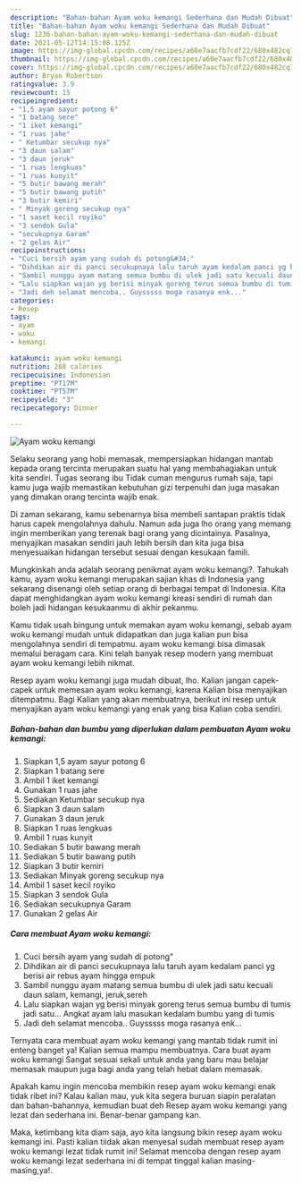 ```yaml
---
description: "Bahan-bahan Ayam woku kemangi Sederhana dan Mudah Dibuat"
title: "Bahan-bahan Ayam woku kemangi Sederhana dan Mudah Dibuat"
slug: 1236-bahan-bahan-ayam-woku-kemangi-sederhana-dan-mudah-dibuat
date: 2021-05-12T14:15:08.125Z
image: https://img-global.cpcdn.com/recipes/a60e7aacfb7cdf22/680x482cq70/ayam-woku-kemangi-foto-resep-utama.jpg
thumbnail: https://img-global.cpcdn.com/recipes/a60e7aacfb7cdf22/680x482cq70/ayam-woku-kemangi-foto-resep-utama.jpg
cover: https://img-global.cpcdn.com/recipes/a60e7aacfb7cdf22/680x482cq70/ayam-woku-kemangi-foto-resep-utama.jpg
author: Bryan Robertson
ratingvalue: 3.9
reviewcount: 15
recipeingredient:
- "1,5 ayam sayur potong 6"
- "1 batang sere"
- "1 iket kemangi"
- "1 ruas jahe"
- " Ketumbar secukup nya"
- "3 daun salam"
- "3 daun jeruk"
- "1 ruas lengkuas"
- "1 ruas kunyit"
- "5 butir bawang merah"
- "5 butir bawang putih"
- "3 butir kemiri"
- " Minyak goreng secukup nya"
- "1 saset kecil royiko"
- "3 sendok Gula"
- "secukupnya Garam"
- "2 gelas Air"
recipeinstructions:
- "Cuci bersih ayam yang sudah di potong&#34;"
- "Dihdikan air di panci secukupnaya lalu taruh ayam kedalam panci yg berisi air rebus ayam hingga empuk"
- "Sambil nunggu ayam matang semua bumbu di ulek jadi satu kecuali daun salam, kemangi, jeruk,sereh"
- "Lalu siapkan wajan yg berisi minyak goreng terus semua bumbu di tumis jadi satu... Angkat ayam lalu masukan kedalam bumbu yang di tumis"
- "Jadi deh selamat mencoba.. Guysssss moga rasanya enk..."
categories:
- Resep
tags:
- ayam
- woku
- kemangi

katakunci: ayam woku kemangi 
nutrition: 268 calories
recipecuisine: Indonesian
preptime: "PT17M"
cooktime: "PT57M"
recipeyield: "3"
recipecategory: Dinner

---
```



![Ayam woku kemangi](https://img-global.cpcdn.com/recipes/a60e7aacfb7cdf22/680x482cq70/ayam-woku-kemangi-foto-resep-utama.jpg)

Selaku seorang yang hobi memasak, mempersiapkan hidangan mantab kepada orang tercinta merupakan suatu hal yang membahagiakan untuk kita sendiri. Tugas seorang ibu Tidak cuman mengurus rumah saja, tapi kamu juga wajib memastikan kebutuhan gizi terpenuhi dan juga masakan yang dimakan orang tercinta wajib enak.

Di zaman  sekarang, kamu sebenarnya bisa membeli santapan praktis tidak harus capek mengolahnya dahulu. Namun ada juga lho orang yang memang ingin memberikan yang terenak bagi orang yang dicintainya. Pasalnya, menyajikan masakan sendiri jauh lebih bersih dan kita juga bisa menyesuaikan hidangan tersebut sesuai dengan kesukaan famili. 



Mungkinkah anda adalah seorang penikmat ayam woku kemangi?. Tahukah kamu, ayam woku kemangi merupakan sajian khas di Indonesia yang sekarang disenangi oleh setiap orang di berbagai tempat di Indonesia. Kita dapat menghidangkan ayam woku kemangi kreasi sendiri di rumah dan boleh jadi hidangan kesukaanmu di akhir pekanmu.

Kamu tidak usah bingung untuk memakan ayam woku kemangi, sebab ayam woku kemangi mudah untuk didapatkan dan juga kalian pun bisa mengolahnya sendiri di tempatmu. ayam woku kemangi bisa dimasak memalui beragam cara. Kini telah banyak resep modern yang membuat ayam woku kemangi lebih nikmat.

Resep ayam woku kemangi juga mudah dibuat, lho. Kalian jangan capek-capek untuk memesan ayam woku kemangi, karena Kalian bisa menyajikan ditempatmu. Bagi Kalian yang akan membuatnya, berikut ini resep untuk menyajikan ayam woku kemangi yang enak yang bisa Kalian coba sendiri.

<!--inarticleads1-->

##### Bahan-bahan dan bumbu yang diperlukan dalam pembuatan Ayam woku kemangi:

1. Siapkan 1,5 ayam sayur potong 6
1. Siapkan 1 batang sere
1. Ambil 1 iket kemangi
1. Gunakan 1 ruas jahe
1. Sediakan  Ketumbar secukup nya
1. Siapkan 3 daun salam
1. Gunakan 3 daun jeruk
1. Siapkan 1 ruas lengkuas
1. Ambil 1 ruas kunyit
1. Sediakan 5 butir bawang merah
1. Sediakan 5 butir bawang putih
1. Siapkan 3 butir kemiri
1. Sediakan  Minyak goreng secukup nya
1. Ambil 1 saset kecil royiko
1. Siapkan 3 sendok Gula
1. Sediakan secukupnya Garam
1. Gunakan 2 gelas Air




<!--inarticleads2-->

##### Cara membuat Ayam woku kemangi:

1. Cuci bersih ayam yang sudah di potong&#34;
1. Dihdikan air di panci secukupnaya lalu taruh ayam kedalam panci yg berisi air rebus ayam hingga empuk
1. Sambil nunggu ayam matang semua bumbu di ulek jadi satu kecuali daun salam, kemangi, jeruk,sereh
1. Lalu siapkan wajan yg berisi minyak goreng terus semua bumbu di tumis jadi satu... Angkat ayam lalu masukan kedalam bumbu yang di tumis
1. Jadi deh selamat mencoba.. Guysssss moga rasanya enk...




Ternyata cara membuat ayam woku kemangi yang mantab tidak rumit ini enteng banget ya! Kalian semua mampu membuatnya. Cara buat ayam woku kemangi Sangat sesuai sekali untuk anda yang baru mau belajar memasak maupun juga bagi anda yang telah hebat dalam memasak.

Apakah kamu ingin mencoba membikin resep ayam woku kemangi enak tidak ribet ini? Kalau kalian mau, yuk kita segera buruan siapin peralatan dan bahan-bahannya, kemudian buat deh Resep ayam woku kemangi yang lezat dan sederhana ini. Benar-benar gampang kan. 

Maka, ketimbang kita diam saja, ayo kita langsung bikin resep ayam woku kemangi ini. Pasti kalian tiidak akan menyesal sudah membuat resep ayam woku kemangi lezat tidak rumit ini! Selamat mencoba dengan resep ayam woku kemangi lezat sederhana ini di tempat tinggal kalian masing-masing,ya!.


